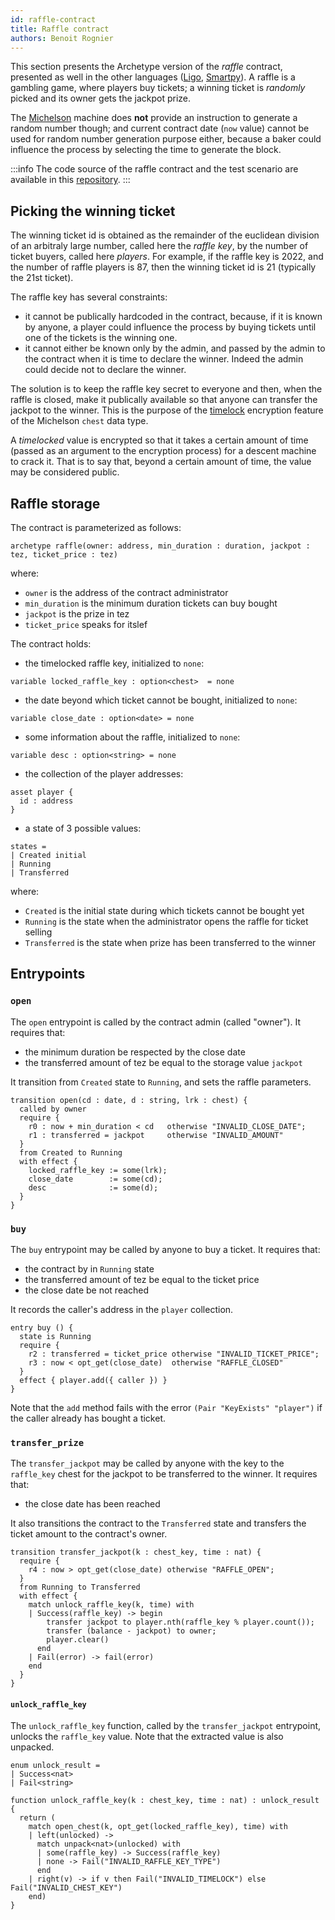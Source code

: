```yaml
---
id: raffle-contract
title: Raffle contract
authors: Benoit Rognier
---
```


This section presents the Archetype version of the _raffle_ contract, presented as well in the other languages ([Ligo](/ligo/write-contract-ligo/1-raffle-contract#raffle-smart-contract), [Smartpy](/smartpy/write-contract-smartpy#about-the-raffle-contract)). A raffle is a gambling game, where players buy tickets; a winning ticket is _randomly_ picked and its owner gets the jackpot prize.

The [Michelson](/michelson) machine does **not** provide an instruction to generate a random number though; and current contract date (`now` value) cannot be used for random number generation purpose either, because a baker could influence the process by selecting the time to generate the block.

:::info
The code source of the raffle contract and the test scenario are available in this [repository](https://gitlab.com/completium/archetype-raffle).
:::

## Picking the winning ticket

The winning ticket id is obtained as the remainder of the euclidean division of an arbitraly large number, called here the _raffle key_, by the number of ticket buyers, called here _players_. For example, if the raffle key is 2022, and the number of raffle players is 87, then the winning ticket id is 21 (typically the 21st ticket).

The raffle key has several constraints:
* it cannot be publically hardcoded in the contract, because, if it is known by anyone, a player could influence the process by buying tickets until one of the tickets is the winning one.
* it cannot either be known only by the admin, and passed by the admin to the contract when it is time to declare the winner. Indeed the admin could decide not to declare the winner.

The solution is to keep the raffle key secret to everyone and then, when the raffle is closed, make it publically available so that anyone can transfer the jackpot to the winner. This is the purpose of the [timelock](https://tezos.gitlab.io/alpha/timelock.html?highlight=timelock) encryption feature of the Michelson `chest` data type.

A _timelocked_ value is encrypted so that it takes a certain amount of time (passed as an argument to the encryption process) for a descent machine to crack it. That is to say that, beyond a certain amount of time, the value may be considered public.

## Raffle storage

The contract is parameterized as follows:

```archetype
archetype raffle(owner: address, min_duration : duration, jackpot : tez, ticket_price : tez)
```
where:
* `owner` is the address of the contract administrator
* `min_duration` is the minimum duration tickets can buy bought
* `jackpot` is the prize in tez
* `ticket_price` speaks for itslef

The contract holds:

* the timelocked raffle key, initialized to `none`:
```archetype
variable locked_raffle_key : option<chest>  = none
```
* the date beyond which ticket cannot be bought, initialized to `none`:
```archetype
variable close_date : option<date> = none
```
* some information about the raffle, initialized to `none`:
```archetype
variable desc : option<string> = none
```
* the collection of the player addresses:
```archetype
asset player {
  id : address
}
```
* a state of 3 possible values:
```archetype
states =
| Created initial
| Running
| Transferred
```
where:
* `Created` is the initial state during which tickets cannot be bought yet
* `Running` is the state when the administrator opens the raffle for ticket selling
* `Transferred` is the state when prize has been transferred to the winner

## Entrypoints

### `open`

The `open` entrypoint is called by the contract admin (called "owner"). It requires that:
* the minimum duration be respected by the close date
* the transferred amount of tez be equal to the storage value `jackpot`

It transition from `Created` state to `Running`, and sets the raffle parameters.

```archetype
transition open(cd : date, d : string, lrk : chest) {
  called by owner
  require {
    r0 : now + min_duration < cd   otherwise "INVALID_CLOSE_DATE";
    r1 : transferred = jackpot     otherwise "INVALID_AMOUNT"
  }
  from Created to Running
  with effect {
    locked_raffle_key := some(lrk);
    close_date        := some(cd);
    desc              := some(d);
  }
}
```

### `buy`

The `buy` entrypoint may be called by anyone to buy a ticket. It requires that:
* the contract by in `Running` state
* the transferred amount of tez be equal to the ticket price
* the close date be not reached

It records the caller's address in the `player` collection.

```archetype
entry buy () {
  state is Running
  require {
    r2 : transferred = ticket_price otherwise "INVALID_TICKET_PRICE";
    r3 : now < opt_get(close_date)  otherwise "RAFFLE_CLOSED"
  }
  effect { player.add({ caller }) }
}
```

Note that the `add` method fails with the error `(Pair "KeyExists" "player")` if the caller already has bought a ticket.

### `transfer_prize`

The `transfer_jackpot` may be called by anyone with the key to the `raffle_key` chest for the jackpot to be transferred to the winner. It requires that:
* the close date has been reached

It also transitions the contract to the `Transferred` state and transfers the ticket amount to the contract's owner.

```archetype
transition transfer_jackpot(k : chest_key, time : nat) {
  require {
    r4 : now > opt_get(close_date) otherwise "RAFFLE_OPEN";
  }
  from Running to Transferred
  with effect {
    match unlock_raffle_key(k, time) with
    | Success(raffle_key) -> begin
        transfer jackpot to player.nth(raffle_key % player.count());
        transfer (balance - jackpot) to owner;
        player.clear()
      end
    | Fail(error) -> fail(error)
    end
  }
}
```

#### `unlock_raffle_key`

The `unlock_raffle_key` function, called by the `transfer_jackpot` entrypoint, unlocks the `raffle_key` value. Note that the extracted value is also unpacked.

```archetype
enum unlock_result =
| Success<nat>
| Fail<string>

function unlock_raffle_key(k : chest_key, time : nat) : unlock_result {
  return (
    match open_chest(k, opt_get(locked_raffle_key), time) with
    | left(unlocked) ->
      match unpack<nat>(unlocked) with
      | some(raffle_key) -> Success(raffle_key)
      | none -> Fail("INVALID_RAFFLE_KEY_TYPE")
      end
    | right(v) -> if v then Fail("INVALID_TIMELOCK") else Fail("INVALID_CHEST_KEY")
    end)
}
```
